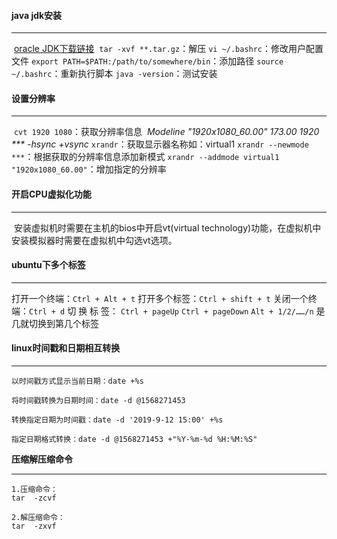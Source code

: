 #### java jdk安装

---
​	[oracle JDK下载链接](https://www.oracle.com/java/technologies/)
​	`tar -xvf **.tar.gz`：解压
​	`vi ~/.bashrc`：修改用户配置文件
​	`export PATH=$PATH:/path/to/somewhere/bin`：添加路径
​	`source ~/.bashrc`：重新执行脚本
​	`java -version`：测试安装



#### 设置分辨率

---
​	`cvt 1920 1080`：获取分辨率信息
​		*Modeline "1920x1080_60.00"  173.00  1920 ***  -hsync +vsync*
​	`xrandr`：获取显示器名称如：virtual1
​	`xrandr --newmode ***`：根据获取的分辨率信息添加新模式
​	`xrandr --addmode virtual1 "1920x1080_60.00"`：增加指定的分辨率



#### 开启CPU虚拟化功能

---

​	安装虚拟机时需要在主机的bios中开启vt(virtual technology)功能，在虚拟机中安装模拟器时需要在虚拟机中勾选vt选项。



#### ubuntu下多个标签

---

打开一个终端：`Ctrl + Alt + t`
打开多个标签：`Ctrl + shift + t`
关闭一个终端：`Ctrl + d`
切 换 标 签： `Ctrl + pageUp`	 `Ctrl + pageDown`	`Alt + 1/2/……/n`    是几就切换到第几个标签



#### linux时间戳和日期相互转换

---


```shell
以时间戳方式显示当前日期：date +%s

将时间戳转换为日期时间：date -d @1568271453

转换指定日期为时间戳：date -d '2019-9-12 15:00' +%s

指定日期格式转换：date -d @1568271453 +"%Y-%m-%d %H:%M:%S"
```



**压缩解压缩命令**

---

```shell
1.压缩命令：
tar  -zcvf  

2.解压缩命令：
tar  -zxvf   
　　
```

















